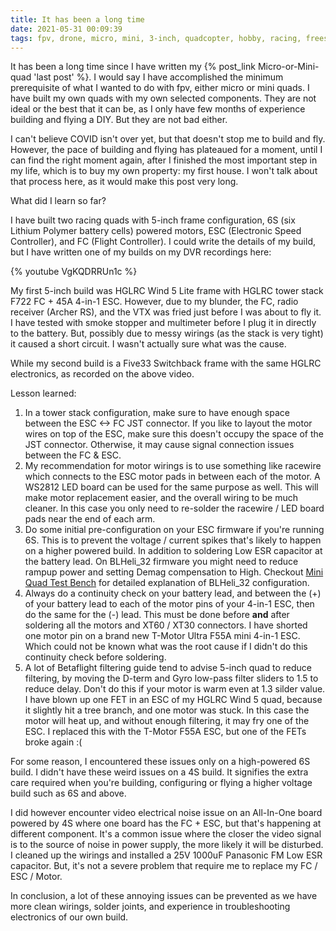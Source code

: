 ```yaml
---
title: It has been a long time
date: 2021-05-31 00:09:39
tags: fpv, drone, micro, mini, 3-inch, quadcopter, hobby, racing, freestyle, 5-inch, switchback, wind, electronics, esc, flight-controller, hglrc
---
```


It has been a long time since I have written my {% post_link Micro-or-Mini-quad 'last post' %}. I would say I have accomplished the minimum prerequisite of what I wanted to do with fpv, either micro or mini quads. I have built my own quads with my own selected components. They are not ideal or the best that it can be, as I only have few months of experience building and flying a DIY. But they are not bad either. 

I can't believe COVID isn't over yet, but that doesn't stop me to build and fly. However, the pace of building and flying has plateaued for a moment, until I can find the right moment again, after I finished the most important step in my life, which is to buy my own property: my first house. I won't talk about that process here, as it would make this post very long.

What did I learn so far?

I have built two racing quads with 5-inch frame configuration, 6S (six Lithium Polymer battery cells) powered motors, ESC (Electronic Speed Controller), and FC (Flight Controller). I could write the details of my build, but I have written one of my builds on my DVR recordings here:

{% youtube VgKQDRRUn1c %}

My first 5-inch build was HGLRC Wind 5 Lite frame with HGLRC tower stack F722 FC + 45A 4-in-1 ESC. However, due to my blunder, the FC, radio receiver (Archer RS), and the VTX was fried just before I was about to fly it. I have tested with smoke stopper and multimeter before I plug it in directly to the battery. But, possibly due to messy wirings (as the stack is very tight) it caused a short circuit. I wasn't actually sure what was the cause.

While my second build is a Five33 Switchback frame with the same HGLRC electronics, as recorded on the above video.

Lesson learned:

 1. In a tower stack configuration, make sure to have enough space between the ESC <-> FC JST connector. If you like to layout the motor wires on top of the ESC, make sure this doesn't occupy the space of the JST connector. Otherwise, it may cause signal connection issues between the FC & ESC. 
 2. My recommendation for motor wirings is to use something like racewire which connects to the ESC motor pads in between each of the motor. A WS2812 LED board can be used for the same purpose as well. This will make motor replacement easier, and the overall wiring to be much cleaner. In this case you only need to re-solder the racewire / LED board pads near the end of each arm.
 3. Do some initial pre-configuration on your ESC firmware if you're running 6S. This is to prevent the voltage / current spikes that's likely to happen on a higher powered build. In addition to soldering Low ESR capacitor at the battery lead. On BLHeli_32 firmware you might need to reduce rampup power and setting Demag compensation to High. Checkout [Mini Quad Test Bench](https://www.miniquadtestbench.com/) for detailed explanation of BLHeli_32 configuration.
 4. Always do a continuity check on your battery lead, and between the (+) of your battery lead to each of the motor pins of your 4-in-1 ESC, then do the same for the (-) lead. This must be done before **and** after soldering all the motors and XT60 / XT30 connectors. I have shorted one motor pin on a brand new T-Motor Ultra F55A mini 4-in-1 ESC. Which could not be known what was the root cause if I didn't do this continuity check before soldering.
 5. A lot of Betaflight filtering guide tend to advise 5-inch quad to reduce filtering, by moving the D-term and Gyro low-pass filter sliders to 1.5 to reduce delay. Don't do this if your motor is warm even at 1.3 silder value. I have blown up one FET in an ESC of my HGLRC Wind 5 quad, because it slightly hit a tree branch, and one motor was stuck. In this case the motor will heat up, and without enough filtering, it may fry one of the ESC. I replaced this with the T-Motor F55A ESC, but one of the FETs broke again :(

For some reason, I encountered these issues only on a high-powered 6S build. I didn't have these weird issues on a 4S build. It signifies the extra care required when you're building, configuring or flying a higher voltage build such as 6S and above. 

I did however encounter video electrical noise issue on an All-In-One board powered by 4S where one board has the FC + ESC, but that's  happening at different component. It's a common issue where the closer the video signal is to the source of noise in power supply, the more likely it will be disturbed. I cleaned up the wirings and installed a 25V 1000uF Panasonic FM Low ESR capacitor. But, it's not a severe problem that require me to replace my FC / ESC / Motor.

In conclusion, a lot of these annoying issues can be prevented as we have more clean wirings, solder joints, and experience in troubleshooting electronics of our own build.
